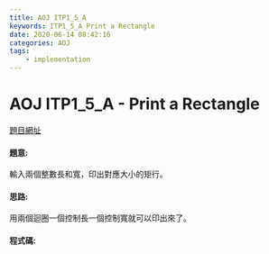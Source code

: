 ```yaml
---
title: AOJ ITP1_5_A
keywords: ITP1_5_A Print a Rectangle
date: 2020-06-14 08:42:16
categories: AOJ
tags:
    - implementation
---
```

# AOJ ITP1_5_A - Print a Rectangle
[題目網址](https://onlinejudge.u-aizu.ac.jp/courses/lesson/2/ITP1/all/ITP1_5_A)

#### 題意:
輸入兩個整數長和寬，印出對應大小的矩行。

<!-- more -->
#### 思路:
用兩個迴圈一個控制長一個控制寬就可以印出來了。

#### 程式碼:
<script src="https://gist.github.com/Daviswww/50e5bff18db1c5658f1c83e399ca6eb8.js"></script>